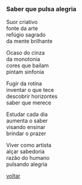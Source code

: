 ### Saber que pulsa alegria

Suor criativo  
fonte da arte  
refúgio sagrado  
da mente brilhante

Ocaso do cinza  
da monotonia  
cores que bailam  
pintam sinfonia

Fugir da rotina  
inventar o que tece  
descobrir horizontes  
saber que merece

Estudar cada dia  
aumenta o saber  
visando ensinar  
brindar o prazer

Viver como artista  
alçar sabedoria  
razão do humano  
pulsando alegria

[voltar](./)
